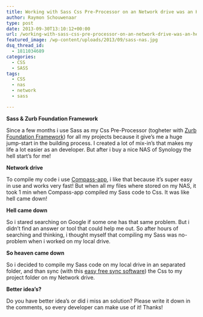 ```yaml
---
title: Working with Sass Css Pre-Processor on an Network drive was an HELL! Until now!
author: Raymon Schouwenaar
type: post
date: 2013-09-30T13:10:12+00:00
url: /working-with-sass-css-pre-processor-on-an-network-drive-was-an-hell-until-now/
featured_image: /wp-content/uploads/2013/09/sass-nas.jpg
dsq_thread_id:
  - 1811034689
categories:
  - CSS
  - SASS
tags:
  - CSS
  - nas
  - network
  - sass

---
```

**Sass & Zurb Foundation Framework**
  
Since a few months i use Sass as my Css Pre-Processor (togheter with <a title="Zurb Foundation Framework Sass" href="http://foundation.zurb.com/docs/sass.html" target="_blank">Zurb Foundation Framework</a>) for all my projects because it give&#8217;s me a huge jump-start in the building process. I created a lot of mix-in&#8217;s that makes my life a lot easier as an developer. But after i buy a nice NAS of Synology the hell start&#8217;s for me!

**Network drive**
  
To compile my code i use <a href="http://compass.handlino.com/" target="_blank">Compass-app</a>, i like that because it&#8217;s super easy in use and works very fast! But when all my files where stored on my NAS, it took 1 min when Compass-app compiled my Sass code to Css. It was like hell came down!

**Hell came down**
  
So i stared searching on Google if some one has that same problem. But i didn&#8217;t find an answer or tool that could help me out. So after hours of searching and thinking, i thought myself that compiling my Sass was no-problem when i worked on my local drive.

**So heaven came down**
  
So i decided to compile my Sass code on my local drive in an separated folder, and than sync (with this <a href="http://synkron.sourceforge.net/" target="_blank">easy free sync software</a>) the Css to my project folder on my Network drive.

**Better idea&#8217;s?**
  
Do you have better idea&#8217;s or did i miss an solution? Please write it down in the comments, so every developer can make use of it! Thanks!